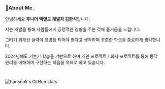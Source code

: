 ### 👋About Me. 

안녕하세요 **주니어 벡엔드 개발자 김한석**입니다. 

저는 개발을 통해 사람들에게 긍정적인 영향을 주는 것에 즐거움을 느낍니다.

그러기 위해선 실력이 뒷밤침 되어야 한다고 생각하며 꾸준한 학습을 중요하게 생각합니다.

2024년에도 기본기 학습을 기반으로 하며 개인 프로젝트 / 회사 프로젝트를 통해 동작원리를 이해하며 구현하는 학습을 목표로 하고 있습니다.  

<br>

![hanseok's GitHub stats](https://github-readme-stats.vercel.app/api?username=gkstjr&show_icons=true&theme=tokyonight)
